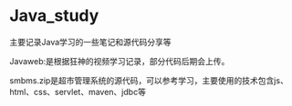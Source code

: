 # Java_study
主要记录Java学习的一些笔记和源代码分享等


Javaweb:是根据狂神的视频学习记录，部分代码后期会上传。


smbms.zip是超市管理系统的源代码，可以参考学习，主要使用的技术包含js、html、css、servlet、maven、jdbc等
